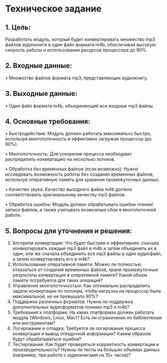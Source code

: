 # Техническое задание
## 1. Цель: 
Разработать модуль, который будет конвертировать множество mp3 файлов аудиокниги в один файл формата m4b, обеспечивая высокую скорость работы и использование ресурсов процессора до 90%.
## 2. Входные данные:
•	Множество файлов формата mp3, представляющих аудиокнигу.
## 3. Выходные данные:
•	Один файл формата m4b, объединяющий все входные mp3 файлы.
## 4. Основные требования:
•	Быстродействие: Модуль должен работать максимально быстро, используя многопоточность и эффективно загружая процессор (до 90%).

•	Многопоточность: Для ускорения процесса необходимо распределить конвертацию на несколько потоков.

•	Обработка без временных файлов (если возможно): Нужно исследовать возможность работы без создания временных файлов, используя оперативную память для хранения промежуточных данных.

•	Качество звука: Качество выходного файла m4b должно соответствовать оригинальному качеству mp3 файлов.

•	Обработка ошибок: Модуль должен обрабатывать ошибки чтения/записи файлов, а также учитывать возможные сбои в многопоточной работе.
## 5. Вопросы для уточнения и решения:
1.	Алгоритм конвертации:
Что будет быстрее и эффективнее: сначала конвертировать каждый mp3 файл в m4b и затем объединять их в один, или же сначала объединить все mp3 файлы в один аудиофайл, а затем конвертировать его в m4b?
2.	Использование оперативной памяти:
Можно ли полностью отказаться от создания временных файлов, храня промежуточные результаты конвертации в оперативной памяти? Какой объем памяти потребуется для таких операций?
3.	Управление многопоточностью:
Как оптимально распределить задачи конвертации по потокам, чтобы нагрузка на процессор была максимальной, но не превышала 90%?
4.	Поддержка различных форматов:
Нужна ли поддержка дополнительных аудиоформатов помимо mp3 и m4b?
5.	Требования к платформе:
На каких платформах должен работать модуль (Windows, Linux, Mac)? Есть ли ограничения по библиотекам или инструментам?
6.	Логирование и отладка:
Требуется ли логирование процесса конвертации и вывод отладочной информации? Каким образом будут обрабатываться ошибки?
7.	Тестирование:
Как будет проверяться корректность конвертации и производительность? Нужны ли тесты на больших объемах данных (например, при работе с аудиокнигами на 10+ часов)?



